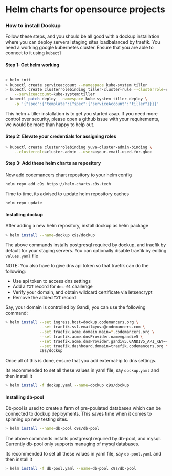 # Helm charts for opensource projects

### How to install Dockup

Follow these steps, and you should be all good with a dockup installation
where you can deploy serveral staging sites loadbalanced by traefik. You
need a working google kubernetes cluster. Ensure that you are able to
connect to it using `kubectl`

#### Step 1: Get helm working

~~~sh

> helm init
> kubectl create serviceaccount --namespace kube-system tiller
> kubectl create clusterrolebinding tiller-cluster-rule --clusterrole=cluster-admin \
    --serviceaccount=kube-system:tiller
> kubectl patch deploy --namespace kube-system tiller-deploy \
    -p '{"spec":{"template":{"spec":{"serviceAccount":"tiller"}}}}'
~~~

This helm + tiller installation is to get you started asap. If you need
more control over security, please open a github issue with your
requirements, we would be more than happy to help out.

#### Step 2: Elevate your credentials for assigning roles

~~~sh
> kubectl create clusterrolebinding yuva-cluster-admin-binding \
    --clusterrole=cluster-admin --user=<your-email-used-for-gke>
~~~


#### Step 3: Add these helm charts as repository

Now add codemancers chart repository to your helm config

~~~
helm repo add c9s https://helm-charts.c9s.tech
~~~

Time to time, its advised to update helm repository caches

~~~
helm repo update
~~~


#### Installing dockup

After adding a new helm repository, install dockup as helm package

~~~sh
> helm install --name=dockup c9s/dockup
~~~

The above commands installs postgresql required by dockup, and traefik by
default for your staging servers. You can optionally disable traefik by
editing `values.yaml` file

NOTE: You also have to give dns api token so that traefik can do the
following:

- Use api token to access dns settings
- Add a `TXT` record for `dns-01` challenge
- Verify your domain, and obtain wildcard certificate via letsencrypt
- Remove the added `TXT` record

Say, your domain is controlled by Gandi, you can use the following command:

~~~sh
> helm install --set ingress.host=dockup.codemancers.org \
               --set traefik.ssl.email=yuva@codemancers.com \
               --set traefik.acme.domain.main=*.codemancers.org \
               --set traefik.acme.dnsProvider.name=gandiv5 \
               --set traefik.acme.dnsProvider.gandiv5.GANDIV5_API_KEY=<your-token> \
               --set traefik.dashboard.domain=traefik.codemancers.org \
               c9s/dockup
~~~

Once all of this is done, ensure that you add external-ip to dns
settings.

Its recommended to set all these values in yaml file, say `dockup.yaml`
and then install it

~~~sh
> helm install -f dockup.yaml --name=dockup c9s/dockup
~~~

#### Installing db-pool

Db-pool is used to create a farm of pre-poulated databases which can be
connected to dockup deployments. This saves time when it comes to
spinning up new testing sites.

~~~sh
> helm install --name=db-pool c9s/db-pool
~~~

The above commands installs postgresql required by db-pool, and mysql.
Currently db-pool only supports managing of mysql databases.

Its recommended to set all these values in yaml file, say `db-pool.yaml`
and then install it

~~~sh
> helm install -f db-pool.yaml --name=db-pool c9s/db-pool
~~~

